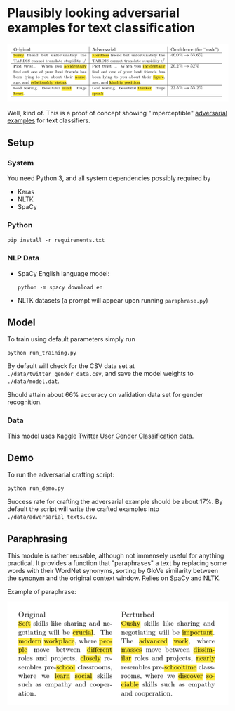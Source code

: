 # Plausibly looking adversarial examples for text classification

![Examples of adversarial examples](images/examples.png)

Well, kind of. This is a proof of concept showing "imperceptible" [adversarial examples](https://blog.openai.com/adversarial-example-research/) for text classifiers.


## Setup

### System
You need Python 3, and all system dependencies possibly required by
* Keras
* NLTK
* SpaCy

### Python

```
pip install -r requirements.txt
```

### NLP Data
* SpaCy English language model:
  ```
  python -m spacy download en
  ```
* NLTK datasets (a prompt will appear upon running `paraphrase.py`)

## Model
To train using default parameters simply run
```
python run_training.py
```
By default will check for the CSV data set at `./data/twitter_gender_data.csv`, and save the model weights to `./data/model.dat`.

Should attain about 66% accuracy on validation data set for gender recognition.

### Data
This model uses Kaggle [Twitter User Gender Classification](https://www.kaggle.com/crowdflower/twitter-user-gender-classification) data.

## Demo
To run the adversarial crafting script:
```
python run_demo.py
```
Success rate for crafting the adversarial example should be about 17%.
By default the script will write the crafted examples into `./data/adversarial_texts.csv`.

## Paraphrasing
This module is rather reusable, although not immensely useful for anything practical. It provides a function that "paraphrases" a text by replacing some words with their WordNet synonyms, sorting by GloVe similarity between the synonym and the original context window. Relies on SpaCy and NLTK.

Example of paraphrase:

![Paraphrase example](images/paraphrase_example.png)
